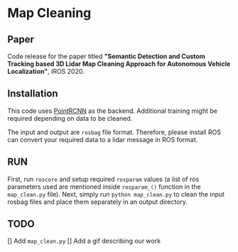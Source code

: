 # Map Cleaning


## Paper

Code release for the paper titled **"Semantic Detection and Custom Tracking based 3D Lidar Map Cleaning Approach for Autonomous Vehicle Localization"**, IROS 2020.

## Installation
This code uses [PointRCNN](https://github.com/sshaoshuai/PointRCNN.git) as the backend.
Additional training might be required depending on data to be cleaned.

The input and output are  `rosbag` file format.
Therefore, please install ROS can convert your required data to a lidar message in ROS format.

## RUN
First, run `roscore` and setup required `rosparam` values (a list of ros parameters used are mentioned inside `rosparam_()` function in the `map_clean.py` file).
Next, simply run `python map_clean.py` to clean the input rosbag files and place them separately in an output directory.

## TODO
[] Add `map_clean.py`
[] Add a gif describing our work
